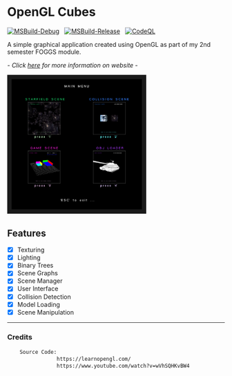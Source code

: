 # OpenGL Cubes

[![MSBuild-Debug](https://github.com/kyle-robinson/opengl-cubes/actions/workflows/msbuild-debug.yml/badge.svg)](https://github.com/kyle-robinson/opengl-cubes/actions/workflows/msbuild-debug.yml)
&nbsp;
[![MSBuild-Release](https://github.com/kyle-robinson/opengl-cubes/actions/workflows/msbuild-release.yml/badge.svg)](https://github.com/kyle-robinson/opengl-cubes/actions/workflows/msbuild-release.yml)
&nbsp;
[![CodeQL](https://github.com/kyle-robinson/opengl-cubes/actions/workflows/codeql.yml/badge.svg)](https://github.com/kyle-robinson/opengl-cubes/actions/workflows/codeql.yml)

A simple graphical application created using OpenGL as part of my 2nd semester FOGGS module.

*- Click <a href="https://kyle-robinson.github.io/html/opengl-cubes" target="_blank">here</a> for more information on website -*<br/>

<img src="screenshot.png" alt="OpenGL Cube Project" border="10" width="60%" />

## Features

- [x] Texturing
- [x] Lighting
- [x] Binary Trees
- [x] Scene Graphs
- [x] Scene Manager
- [x] User Interface
- [x] Collision Detection
- [x] Model Loading
- [x] Scene Manipulation

---

### Credits

        Source Code:
                    https://learnopengl.com/
                    https://www.youtube.com/watch?v=wVhSQHKvBW4
